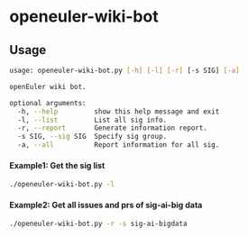 openeuler-wiki-bot
==============

## Usage

```bash
usage: openeuler-wiki-bot.py [-h] [-l] [-r] [-s SIG] [-a]

openEuler wiki bot.

optional arguments:
  -h, --help         show this help message and exit
  -l, --list         List all sig info.
  -r, --report       Generate information report.
  -s SIG, --sig SIG  Specify sig group.
  -a, --all          Report information for all sig.
```

#### Example1: Get the sig list

```bash
./openeuler-wiki-bot.py -l
```

#### Example2: Get all issues and prs of sig-ai-big data

```bash
./openeuler-wiki-bot.py -r -s sig-ai-bigdata
```
